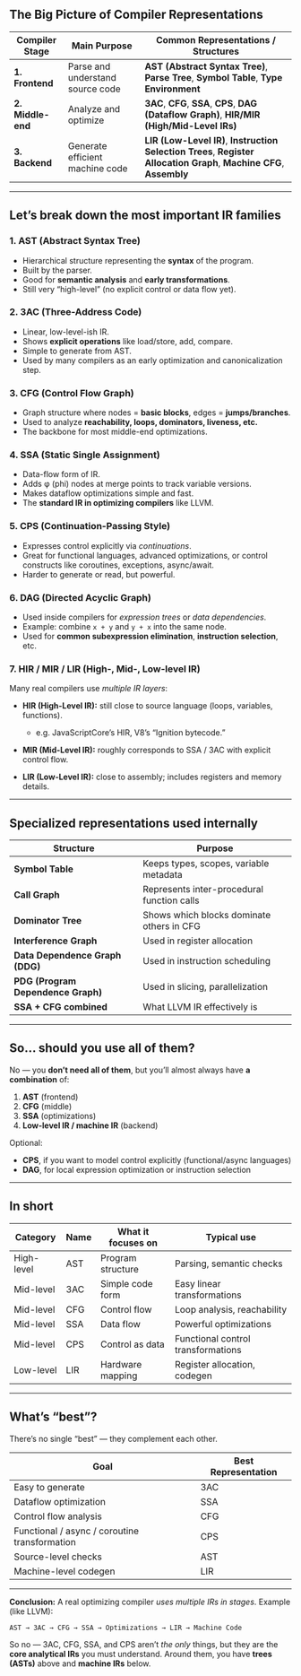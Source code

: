 ## The Big Picture of Compiler Representations

| Compiler Stage    | Main Purpose                     | Common Representations / Structures                                                                                   |
| ----------------- | -------------------------------- | --------------------------------------------------------------------------------------------------------------------- |
| **1. Frontend**   | Parse and understand source code | **AST (Abstract Syntax Tree)**, **Parse Tree**, **Symbol Table**, **Type Environment**                                |
| **2. Middle-end** | Analyze and optimize             | **3AC**, **CFG**, **SSA**, **CPS**, **DAG (Dataflow Graph)**, **HIR/MIR (High/Mid-Level IRs)**                        |
| **3. Backend**    | Generate efficient machine code  | **LIR (Low-Level IR)**, **Instruction Selection Trees**, **Register Allocation Graph**, **Machine CFG**, **Assembly** |

---

## Let’s break down the most important IR families

### 1. **AST (Abstract Syntax Tree)**

* Hierarchical structure representing the **syntax** of the program.
* Built by the parser.
* Good for **semantic analysis** and **early transformations**.
* Still very “high-level” (no explicit control or data flow yet).

### 2. **3AC (Three-Address Code)**

* Linear, low-level-ish IR.
* Shows **explicit operations** like load/store, add, compare.
* Simple to generate from AST.
* Used by many compilers as an early optimization and canonicalization step.

### 3. **CFG (Control Flow Graph)**

* Graph structure where nodes = **basic blocks**, edges = **jumps/branches**.
* Used to analyze **reachability, loops, dominators, liveness, etc.**
* The backbone for most middle-end optimizations.

### 4. **SSA (Static Single Assignment)**

* Data-flow form of IR.
* Adds φ (phi) nodes at merge points to track variable versions.
* Makes dataflow optimizations simple and fast.
* The **standard IR in optimizing compilers** like LLVM.

### 5. **CPS (Continuation-Passing Style)**

* Expresses control explicitly via *continuations*.
* Great for functional languages, advanced optimizations, or control constructs like coroutines, exceptions, async/await.
* Harder to generate or read, but powerful.

### 6. **DAG (Directed Acyclic Graph)**

* Used inside compilers for *expression trees* or *data dependencies*.
* Example: combine `x + y` and `y + x` into the same node.
* Used for **common subexpression elimination**, **instruction selection**, etc.

### 7. **HIR / MIR / LIR (High-, Mid-, Low-level IR)**

Many real compilers use *multiple IR layers*:

* **HIR (High-Level IR):** still close to source language (loops, variables, functions).

  * e.g. JavaScriptCore’s HIR, V8’s “Ignition bytecode.”
* **MIR (Mid-Level IR):** roughly corresponds to SSA / 3AC with explicit control flow.
* **LIR (Low-Level IR):** close to assembly; includes registers and memory details.

---

## Specialized representations used internally

| Structure                          | Purpose                                    |
| ---------------------------------- | ------------------------------------------ |
| **Symbol Table**                   | Keeps types, scopes, variable metadata     |
| **Call Graph**                     | Represents inter-procedural function calls |
| **Dominator Tree**                 | Shows which blocks dominate others in CFG  |
| **Interference Graph**             | Used in register allocation                |
| **Data Dependence Graph (DDG)**    | Used in instruction scheduling             |
| **PDG (Program Dependence Graph)** | Used in slicing, parallelization           |
| **SSA + CFG combined**             | What LLVM IR effectively is                |

---

## So… should you use all of them?

No — you **don’t need all of them**, but you’ll almost always have **a combination** of:

1. **AST** (frontend)
2. **CFG** (middle)
3. **SSA** (optimizations)
4. **Low-level IR / machine IR** (backend)

Optional:

* **CPS**, if you want to model control explicitly (functional/async languages)
* **DAG**, for local expression optimization or instruction selection

---

## In short

| Category   | Name | What it focuses on | Typical use                        |
| ---------- | ---- | ------------------ | ---------------------------------- |
| High-level | AST  | Program structure  | Parsing, semantic checks           |
| Mid-level  | 3AC  | Simple code form   | Easy linear transformations        |
| Mid-level  | CFG  | Control flow       | Loop analysis, reachability        |
| Mid-level  | SSA  | Data flow          | Powerful optimizations             |
| Mid-level  | CPS  | Control as data    | Functional control transformations |
| Low-level  | LIR  | Hardware mapping   | Register allocation, codegen       |

---

## What’s “best”?

There’s no single “best” — they complement each other.

| Goal                                          | Best Representation |
| --------------------------------------------- | ------------------- |
| Easy to generate                              | 3AC                 |
| Dataflow optimization                         | SSA                 |
| Control flow analysis                         | CFG                 |
| Functional / async / coroutine transformation | CPS                 |
| Source-level checks                           | AST                 |
| Machine-level codegen                         | LIR                 |

---

**Conclusion:**
A real optimizing compiler *uses multiple IRs in stages*.
Example (like LLVM):

```
AST → 3AC → CFG → SSA → Optimizations → LIR → Machine Code
```

So no — 3AC, CFG, SSA, and CPS aren’t *the only* things,
but they are the **core analytical IRs** you must understand.
Around them, you have **trees (ASTs)** above and **machine IRs** below.

